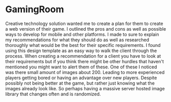 # GamingRoom
Creative technology solution wanted me to create a plan for them to create a web version of their game. I outlined the pros and cons as well as possible ways to develop for mobile and other platforms. I made to sure to explain my recommendations for what they should do as well as researched thoroughly what would be the best for their specific requirements. I found using this design template as an easy way to walk the client through the process. When creating a recommendation for a client you have to look at their requirements but if you think there might be other hurdles that haven't mentioned you might want to alert them of these. One of these I noticed was there small amount of images about 200. Leading to more experienced players getting bored or having an advantage over new players. Despite possibly not being better at the game, but rather just knowing what the images already look like. So perhaps having a massive server hosted image library that changes often and is randomized.
